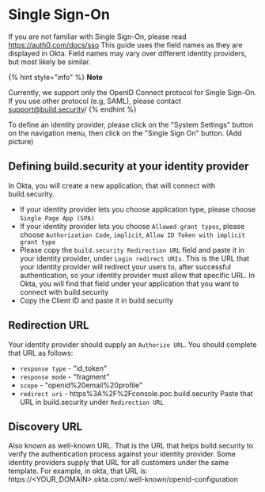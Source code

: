 # Single Sign-On
If you are not familiar with Single Sign-On, please read https://auth0.com/docs/sso
This guide uses the field names as they are displayed in Okta.
Field names may vary over different identity providers, but most likely be similar.

{% hint style="info" %}
**Note**

Currently, we support only the OpenID Connect protocol for Single Sign-On.
If you use other protocol (e.g, SAML), please contact support@build.security/
{% endhint %}

To define an identity provider, please click on the "System Settings" button on the navigation menu, then click on the "Single Sign On" button.
(Add picture)

## Defining build.security at your identity provider
In Okta, you will create a new application, that will connect with build.security.
* If your identity provider lets you choose application type, please choose `Single Page App (SPA)`
* If your identity provider lets you choose `Allowed grant types`, please choose `Authorization Code`, `implicit`, `Allow ID Token with implicit grant type`
* Please copy the `build.security Redirection URL` field and paste it in your identity provider, under `Login redirect URIs`.
This is the URL that your identity provider will redirect your users to, after successful authentication, so your identity provider must allow that specific URL.
In Okta, you will find that field under your application that you want to connect with build.security
* Copy the Client ID and paste it in build.security

## Redirection URL
Your identity provider should supply an `Authorize URL`. You should complete that URL as follows:
* `response type` - "id_token"
* `response mode` - "fragment"
* `scope` - "openid%20email%20profile"
* `redirect uri` - https%3A%2F%2Fconsole.poc.build.security
Paste that URL in build.security under `Redirection URL`

## Discovery URL
Also known as well-known URL. That is the URL that helps build.security to verify the authentication process against your identity provider. 
Some identity providers supply that URL for all customers under the same template.
For example, in okta, that URL is: https://<YOUR_DOMAIN>.okta.com/.well-known/openid-configuration
